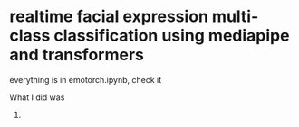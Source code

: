 # realtime facial expression multi-class classification using mediapipe and transformers
everything is in emotorch.ipynb, check it

What I did was

1. 
